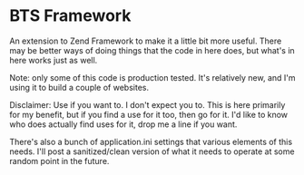 BTS Framework
=============

An extension to Zend Framework to make it a little bit more useful. There may be better ways of doing things that the code in here does, but what's in here works just as well.

Note: only some of this code is production tested. It's relatively new, and I'm using it to build a couple of websites.

Disclaimer: Use if you want to. I don't expect you to. This is here primarily for my benefit, but if you find a use for it too, then go for it. I'd like to know who does actually find uses for it, drop me a line if you want.

There's also a bunch of application.ini settings that various elements of this needs. I'll post a sanitized/clean version of what it needs to operate at some random point in the future.